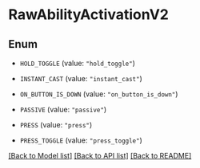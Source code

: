 # RawAbilityActivationV2

## Enum


* `HOLD_TOGGLE` (value: `"hold_toggle"`)

* `INSTANT_CAST` (value: `"instant_cast"`)

* `ON_BUTTON_IS_DOWN` (value: `"on_button_is_down"`)

* `PASSIVE` (value: `"passive"`)

* `PRESS` (value: `"press"`)

* `PRESS_TOGGLE` (value: `"press_toggle"`)


[[Back to Model list]](../README.md#documentation-for-models) [[Back to API list]](../README.md#documentation-for-api-endpoints) [[Back to README]](../README.md)


